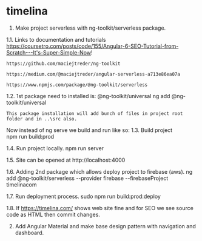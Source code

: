 # timelina

1. Make project serverless with ng-toolkit/serverless package.

1.1. Links to documentation and tutorials
    https://coursetro.com/posts/code/155/Angular-6-SEO-Tutorial-from-Scratch---It's-Super-Simple-Now!
    
    https://github.com/maciejtreder/ng-toolkit
    
    https://medium.com/@maciejtreder/angular-serverless-a713e86ea07a
    
    https://www.npmjs.com/package/@ng-toolkit/serverless

1.2. 1st package need to installed is: @ng-toolkit/universal
    ng add @ng-toolkit/universal

    This package installation will add bunch of files in project root folder and in ..\src also.

Now instead of ng serve we build and run like so:
1.3. Build project    
    npm run build:prod

1.4. Run project locally.
    npm run server

1.5. Site can be opened at http://localhost:4000

1.6. Adding 2nd package which allows deploy project to firebase (aws).
    ng add @ng-toolkit/serverless --provider firebase --firebaseProject timelinacom
    
1.7. Run deployment process.
    sudo npm run build:prod:deploy


1.8. If https://timelina.com/ shows web site fine and for SEO we see source code as HTML then commit changes.


2. Add Angular Material and make base design pattern with navigation and dashboard.

